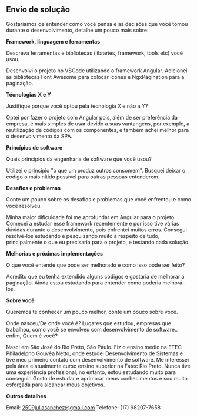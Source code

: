 ## Envio de solução

Gostariamos de entender como você pensa e as decisões que você tomou durante o desenvolvimento, detalhe um pouco mais sobre:

**Framework, linguagem e ferramentas**

Descreva ferramentas e bibliotecas (libraries, framework, tools etc) você usou.

Desenvolvi o projeto no VSCode utilizando o framework Angular. Adicionei as bibliotecas Font Awesome para colocar ícones e NgxPagination para a paginação.

**Técnologias X e Y**

Justifique porque você optou pela tecnologia X e não a Y?

Optei por fazer o projeto com Angular pois, além de ser preferência da empresa, é mais simples de usar devido a suas vantangens, por exemplo, a reutilização de códigos com os componentes, e também achei melhor para o desenvolvimento da SPA.

**Princípios de software**

Quais princípios da engenharia de software que você usou?

Utilizei o princípio "o que um produz outros consomem". Busquei deixar o código o mais nítido possível para outras pessoas entenderem. 

**Desafios e problemas**

Conte um pouco sobre os desafios e problemas que você enfrentou e como você resolveu.

Minha maior dificuldade foi me aprofundar em Angular para o projeto. Comecei a estudar esse framework recentemente e 
por isso tive várias dúvidas durante o desenvolvimento, pois enfrentei muitos erros. Consegui resolvê-los estudando e pesquisando muito a respeito de tudo, principalmente o que eu precisaria para o projeto, e testando cada solução.

**Melhorias e próximas implementações**

O que você entende que pode ser melhorado e como isso pode ser feito?

Acredito que eu tenha extendido alguns códigos e gostaria de melhorar a paginação. Ainda estou estudando
para entender como poderia melhorá-los.

**Sobre você**

Queremos te conhecer um pouco melhor, conte um pouco sobre você.

Onde nasceu/De onde você é? Lugares que estudou, empresas que trabalhou, como você se envolveu com desenvolvimento de software.. enfim, Quem é você?

Nasci em São José do Rio Preto, São Paulo. Fiz o ensino médio na ETEC Philadelpho Gouvêa Netto, onde estudei Desenvolvimento de Sistemas e tive meu
primeiro contato com desenvolvimento de software. Me interessei pela área e atualmente curso ensino superior na Fatec Rio Preto. Nunca tive uma experiência
profissional, no entanto, estou estudando muito para conseguir. Gosto de estudar e aprimorar meus conhecimentos e sou muito esforçada para alcançar meus
objetivos.

**Outros detalhes**

Email: 2509juliasanchez@gmail.com
Telefone: (17) 98207-7658



